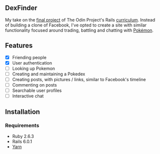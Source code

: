 ## DexFinder

My take on the [final project](https://www.theodinproject.com/courses/ruby-on-rails/lessons/final-project) of The Odin
Project's Rails [curriculum](https://www.theodinproject.com/courses/ruby-on-rails). Instead of building a clone of
Facebook, I've opted to create a site with similar functionality focused around trading, battling and chatting with
[Pokémon](https://en.wikipedia.org/wiki/Pok%C3%A9mon).

## Features
- [x] Friending people
- [x] User authentication
- [ ] Looking up Pokemon
- [ ] Creating and maintaining a Pokedex
- [ ] Creating posts, with pictures / links, similar to Facebook's timeline
- [ ] Commenting on posts
- [ ] Searchable user profiles
- [ ] Interactive chat
## Installation

### Requirements
* Ruby 2.6.3
* Rails 6.0.1
* [Yarn](https://yarnpkg.com)